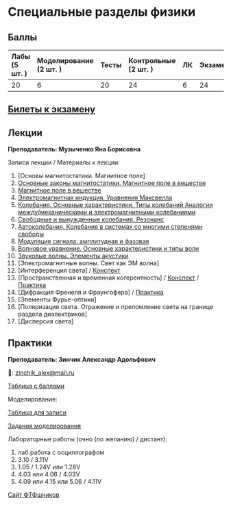 # Специальные разделы физики

## Баллы

| Лабы \(5 шт. \) | Моделирование \(2 шт. \) | Тесты | Контрольные \(2 шт. \) | ЛК | Экзамен |
| :--- | :--- | :--- | :--- | :--- | :--- |
| 20 | 6 | 20 | 24 | 6 | 24 |

## [Билеты к экзамену](https://study.physics.itmo.ru/pluginfile.php/17516/mod_resource/content/1/%D0%92%D0%BE%D0%BF%D1%80%D0%BE%D1%81%D1%8B%20%D0%BA%20%D1%8D%D0%BA%D0%B7%D0%B0%D0%BC%D0%B5%D0%BD%D1%83%20%D0%BF%D0%BE%20%D1%84%D0%B8%D0%B7%D0%B8%D0%BA%D0%B5.pdf)

## Лекции

**Преподаватель: Музыченко Яна Борисовна**

Записи лекции / Материалы к лекции:

1. [Основы магнитостатики. Магнитное поле]
2. [Основные законы магнитостатики. Магнитное поле в веществе](https://youtu.be/Kg_VI3414Yk)
3. [Магнитное поле в веществе](https://youtu.be/Uzj6DwszQFA)
4. [Электромагнитная индукция. Уравнения Максвелла](https://youtu.be/xHJJ3GWBxAI)
5. [Колебания. Основные характеристики. Типы колебаний Аналогии между(механическими и электромагнитными колебаниями](https://youtu.be/CQCXONFmVSw)
6. [Свободные и вынужденные колебания. Резонанс](https://youtu.be/PsqAmz1TNAA)
7. [Автоколебания. Колебания в системах со многими степенями свободы](https://youtu.be/DKDTx0fqTnc)
8. [Модуляция сигнала: амплитудная и фазовая](https://youtu.be/4OohRanhUW0)
9. [Волновое уравнение. Основные характеристики и типы волн](https://youtu.be/jkxr97Foyv8)
10. [Звуковые волны. Элементы акустики](https://youtu.be/a9YUHa4P6gg)
11. [Электромагнитные волны. Свет как ЭМ волна]
12. [Интерференция света] / [Конспект](https://drive.google.com/file/d/1OJ8GYI6Skf-gcEFKq0_OGZzUjLJPeNKi/view?usp=sharing)
13. [Пространственная и временная когерентность] / [Конспект](https://drive.google.com/file/d/1Gd9Xn4pQLak1OCcEaWwEQfPvTxzPAh-j/view?usp=sharing) / [Практика](https://drive.google.com/file/d/13D1oJzy7KSLOoIBOL5Q4LQMSnVGigaXz/view?usp=sharing)
14. [Дифракция Френеля и Фраунгофера] / [Практика](https://drive.google.com/file/d/1CoJ6t08MyRkrRbb9uZKrCv22eXXrXzLk/view?usp=sharing)
15. [Элементы Фурье-оптики]
16. [Поляризация света. Отражение и преломление света на границе раздела диэлектриков]
17. [Дисперсия света]

## Практики

**Преподаватель: Зинчик Александр Адольфович**

📧: zinchik_alex@mail.ru

[Таблица с баллами](https://docs.google.com/spreadsheets/d/1M5Oej-e-IrN9iHlQCrZrxe8ndbmUQIaXDB2URbR6jEM/edit#gid=0)

Моделирование:

[Таблица для записи](https://docs.google.com/spreadsheets/d/1s46AJ-bGdgiB0xcZ7VcOlyEI0tT2YgQnFSpM0akR9xQ/edit?usp=sharing)

[Задания моделирования](https://drive.google.com/file/d/13Nem0OblJ2_XVs_rbxNb38I9X3bnVQNI/view?usp=sharing)

Лабораторные работы \(очно (по желанию) / дистант\):

1. лаб.работа с осциллографом
2. 3.10 / 3.11V
3. 1.05 / 1.24V или 1.28V
4. 4.03 или 4.06 / 4.03V
5. 4.09 или 4.15 или 5.06 / 4.11V

[Сайт ФТФшников](https://study.physics.itmo.ru)

